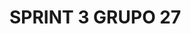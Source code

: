 # SPRINT 3 GRUPO 27

<!-- SPRINT DE ENTREGA:
Se solicita como entregable de este Sprint la implementación final de todos los conceptos vistos
durante el Módulo 1 de Python básico. Por tanto, se debe poner foco en lo siguiente:
● Elaborar un programa que recorra una lista con los nombres de 10 de sus futuros usuarios de tu
aplicación (pueden ser personas, pacientes, organizaciones sociales o instituciones públicas).
● Mediante una función, a todos los usuarios se les creará una cuenta automáticamente.
● Asigne una contraseña para cada cuenta. La contraseña debe ser creada con random y debe
cumplir con los siguientes criterios: mayúsculas, minúsculas y números.
● Cada cuenta debe guardarse en una nueva variable con su respectiva contraseña.
● Por cada cuenta debe pedir un número telefónico para contactarse.
● El programa no terminará de preguntar por los números hasta que todas las organizaciones
tengan un número de contacto asignado.
● El programa debe verificar que el número telefónico tenga 8 dígitos numéricos.
● Se debe guardar como un string.
A modo de entrega, se debe disponer un documento Word o PDF en el que se indique:
- Ruta del repositorio en GitHub
Consideraciones adicionales
- El código debe estar debidamente indentado
- El formato del documento Word queda a criterio del equipo. -->